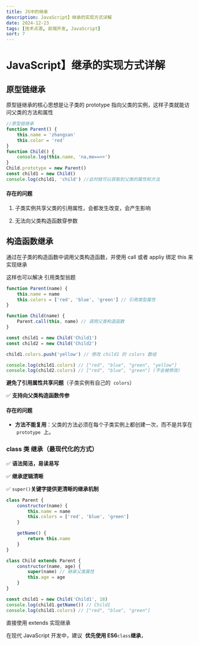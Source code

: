 ```yaml
---
title: JS中的继承
description: JavaScript】继承的实现方式详解
date: 2024-12-23
tags: [技术点滴, 前端开发, JavaScript]
sort: 7
---
```


# JavaScript】继承的实现方式详解

## 原型链继承

原型链继承的核心思想是让子类的 prototype 指向父类的实例，这样子类就能访问父类的方法和属性

```javascript
//原型链继承
function Parent() {
    this.name = 'zhangsan'
    this.color = 'red'
}
function Child() {
    console.log(this.name, 'na,me==>>')
}
Child.prototype = new Parent()
const child1 = new Child()
console.log(child1, 'child') //此时就可以获取到父类的属性和方法
```

#### 存在的问题

1. 子类实例共享父类的引用属性，会都发生改变，会产生影响

2. 无法向父类构造函数穿参数

## 构造函数继承

通过在子类的构造函数中调用父类构造函数，并使用 call 或者 appliy 绑定 this 来实现继承

这样也可以解决 引用类型翁题

```javascript
function Parent(name) {
    this.name = name
    this.colors = ['red', 'blue', 'green'] // 引用类型属性
}

function Child(name) {
    Parent.call(this, name) // 调用父类构造函数
}

const child1 = new Child('Child1')
const child2 = new Child('Child2')

child1.colors.push('yellow') // 修改 child1 的 colors 数组

console.log(child1.colors) // ["red", "blue", "green", "yellow"]
console.log(child2.colors) // ["red", "blue", "green"] (不会被修改)
```

**避免了引用属性共享问题**（子类实例有自己的  `colors`）

✅ **支持向父类构造函数传参**

#### 存在的问题

-   **方法不能复用**：父类的方法必须在每个子类实例上都创建一次，而不是共享在  `prototype`  上。

### class 类 继承（最现代化的方式）

✅ **语法简洁，易读易写**

✅ **继承逻辑清晰**

✅ `super()`**关键字提供更清晰的继承机制**

```javascript
class Parent {
    constructor(name) {
        this.name = name
        this.colors = ['red', 'blue', 'green']
    }

    getName() {
        return this.name
    }
}

class Child extends Parent {
    constructor(name, age) {
        super(name) // 继承父类属性
        this.age = age
    }
}

const child1 = new Child('Child1', 18)
console.log(child1.getName()) // Child1
console.log(child1.colors) // ["red", "blue", "green"]
```

直接使用 extends 实现继承

在现代 JavaScript 开发中，建议  **优先使用 ES6**`class`**继承**，
